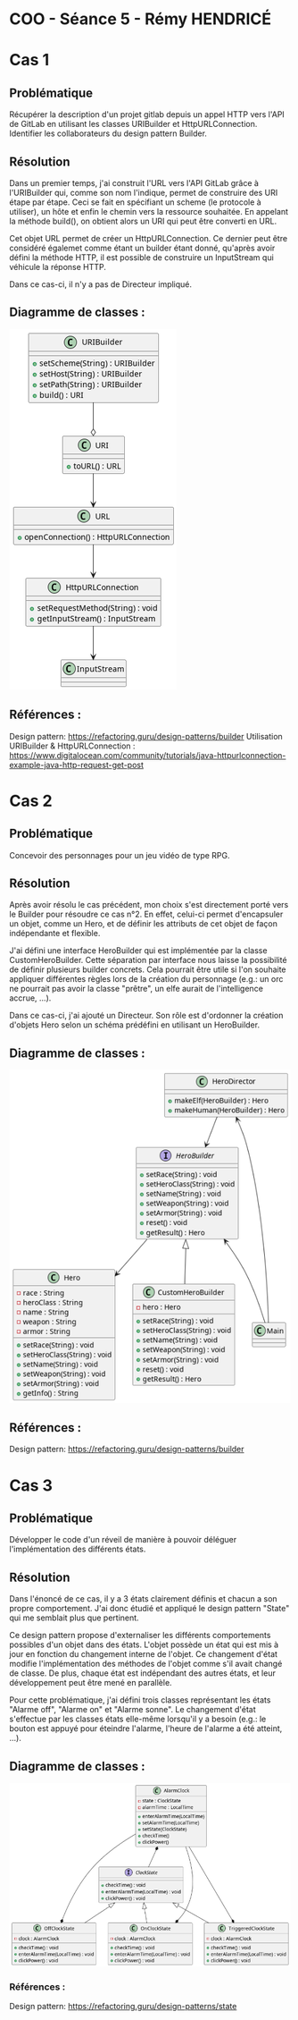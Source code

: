 # COO - Séance 5 - Rémy HENDRICÉ

# Cas 1

## Problématique

Récupérer la description d'un projet gitlab depuis un appel HTTP vers l'API de GitLab en utilisant les classes URIBuilder et HttpURLConnection.
Identifier les collaborateurs du design pattern Builder.

## Résolution

Dans un premier temps, j'ai construit l'URL vers l'API GitLab grâce à l'URIBuilder qui, comme son nom l'indique, permet de construire des URI étape par étape.
Ceci se fait en spécifiant un scheme (le protocole à utiliser), un hôte et enfin le chemin vers la ressource souhaitée.
En appelant la méthode build(), on obtient alors un URI qui peut être converti en URL.

Cet objet URL permet de créer un HttpURLConnection. Ce dernier peut être considéré égalemet comme étant un builder étant donné, qu'après avoir défini la méthode HTTP, il est possible de construire un InputStream qui véhicule la réponse HTTP.

Dans ce cas-ci, il n'y a pas de Directeur impliqué.

## Diagramme de classes :

![Diagram](./src/main/java/cas1/classDiagram.png)

## Références : 
Design pattern: https://refactoring.guru/design-patterns/builder
Utilisation URIBuilder & HttpURLConnection : https://www.digitalocean.com/community/tutorials/java-httpurlconnection-example-java-http-request-get-post

# Cas 2

## Problématique

Concevoir des personnages pour un jeu vidéo de type RPG.

## Résolution

Après avoir résolu le cas précédent, mon choix s'est directement porté vers le Builder pour résoudre ce cas n°2.
En effet, celui-ci permet d'encapsuler un objet, comme un Hero, et de définir les attributs de cet objet de façon indépendante et flexible.

J'ai défini une interface HeroBuilder qui est implémentée par la classe CustomHeroBuilder. Cette séparation par interface nous laisse la possibilité de définir plusieurs builder concrets. 
Cela pourrait être utile si l'on souhaite appliquer différentes règles lors de la création du personnage (e.g.: un orc ne pourrait pas avoir la classe "prêtre", un elfe aurait de l'intelligence accrue, ...).


Dans ce cas-ci, j'ai ajouté un Directeur. Son rôle est d'ordonner la création d'objets Hero selon un schéma prédéfini en utilisant un HeroBuilder.

## Diagramme de classes :

![Diagram](./src/main/java/cas2/classDiagram.png)

## Références :
Design pattern: https://refactoring.guru/design-patterns/builder

# Cas 3

## Problématique

Développer le code d'un réveil de manière à pouvoir déléguer l'implémentation des différents états.

## Résolution

Dans l'énoncé de ce cas, il y a 3 états clairement définis et chacun a son propre comportement. J'ai donc étudié et appliqué le design pattern "State" qui me semblait plus que pertinent.

Ce design pattern propose d'externaliser les différents comportements possibles d'un objet dans des états. L'objet possède un état qui est mis à jour en fonction du changement interne de l'objet. Ce changement d'état modifie l'implémentation des méthodes de l'objet comme s'il avait changé de classe. 
De plus, chaque état est indépendant des autres états, et leur développement peut être mené en parallèle.

Pour cette problématique, j'ai défini trois classes représentant les états "Alarme off", "Alarme on" et "Alarme sonne". 
Le changement d'état s'effectue par les classes états elle-même lorsqu'il y a besoin (e.g.: le bouton est appuyé pour éteindre l'alarme, l'heure de l'alarme a été atteint, ...).


## Diagramme de classes : 

![Diagram](./src/main/java/cas3/classDiagram.png)

### Références :
Design pattern: https://refactoring.guru/design-patterns/state